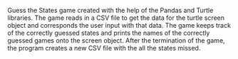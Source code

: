 Guess the States game created with the help of the Pandas and Turtle libraries. The game reads in a CSV file to get the data for the turtle screen object and corresponds
the user input with that data. The game keeps track of the correctly guessed states and prints the names of the correctly guessed games onto the screen object.
After the termination of the game, the program creates a new CSV file with the all the states missed.
